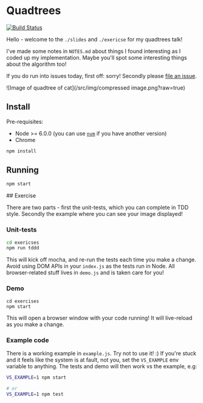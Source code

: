 # Quadtrees

[![Build Status](https://travis-ci.org/timruffles/quadtree-talk.svg?branch=master)](https://travis-ci.org/timruffles/quadtree-talk)

Hello - welcome to the `./slides` and `./exericse` for my quadtrees talk!

I've made some notes in `NOTES.md` about things I found interesting as I coded up my implementation. Maybe you'll spot some interesting things about the algorithm too!

If you do run into issues today, first off: sorry! Secondly please [file an issue](https://github.com/timruffles/quadtree-talk/issues/new).

![Image of quadtree of cat](/src/img/compressed image.png?raw=true)

## Install

Pre-requisites:

- Node >= 6.0.0 (you can use [`nvm`](https://github.com/creationix/nvm) if you have another version)
- Chrome

```sh
npm install
```

## Running

```sh
npm start
```

## Exercise

There are two parts - first the unit-tests, which you can complete in TDD style. Secondly the example where you can see your image displayed!

### Unit-tests

```sh
cd exericses
npm run tddd
```

This will kick off mocha, and re-run the tests each time you make a change. Avoid using DOM APIs in your `index.js` as the tests run in Node. All browser-related stuff lives in `demo.js` and is taken care for you!

### Demo

```
cd exercises
npm start
```

This will open a browser window with your code running! It will live-reload as you make a change.

### Example code

There is a working example in `example.js`. Try not to use it! :) If you're stuck and it feels like the system is at fault, not you, set the `VS_EXAMPLE` env variable to anything. The tests and demo will then work vs the example, e.g:

```sh
VS_EXAMPLE=1 npm start

# or
VS_EXAMPLE=1 npm test
```
